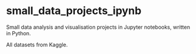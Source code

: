 # small_data_projects_ipynb
Small data analysis and visualisation projects in Jupyter notebooks, written in Python.

All datasets from Kaggle.
